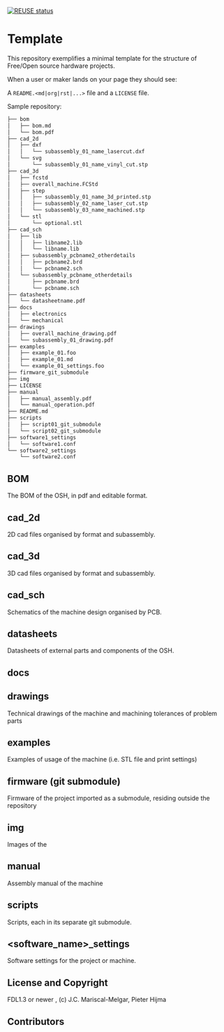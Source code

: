 <!--
SPDX-FileCopyrightText: 2022 J.C. Mariscal <jc0x0b@gmail.com>
SPDX-License-Identifier: CC-BY-SA-4.0
-->

[![REUSE status](
    https://api.reuse.software/badge/gitlab.fabcity.hamburg/software/wp4-os-tools/task-1-automated-documentation/template-osh-repo-structure-minimal)](
    https://api.reuse.software/info/gitlab.fabcity.hamburg/software/wp4-os-tools/task-1-automated-documentation/template-osh-repo-structure-minimal)

# Template

This repository exemplifies a minimal template for the structure of Free/Open
source hardware projects.

When a user or maker lands on your page they should see:

A `README.<md|org|rst|...>` file and a `LICENSE` file.

Sample repository:

```sh
├── bom
│   ├── bom.md
│   └── bom.pdf
├── cad_2d
│   ├── dxf
│   │   └── subassembly_01_name_lasercut.dxf
│   └── svg
│       └── subassembly_01_name_vinyl_cut.stp
├── cad_3d
│   ├── fcstd
│   ├── overall_machine.FCStd
│   ├── step
│   │   ├── subassembly_01_name_3d_printed.stp
│   │   ├── subassembly_02_name_laser_cut.stp
│   │   └── subassembly_03_name_machined.stp
│   └── stl
│       └── optional.stl
├── cad_sch
│   ├── lib
│   │   ├── libname2.lib
│   │   └── libname.lib
│   ├── subassembly_pcbname2_otherdetails
│   │   ├── pcbname2.brd
│   │   └── pcbname2.sch
│   └── subassembly_pcbname_otherdetails
│       ├── pcbname.brd
│       └── pcbname.sch
├── datasheets
│   └── datasheetname.pdf
├── docs
│   ├── electronics
│   └── mechanical
├── drawings
│   ├── overall_machine_drawing.pdf
│   └── subassembly_01_drawing.pdf
├── examples
│   ├── example_01.foo
│   ├── example_01.md
│   └── example_01_settings.foo
├── firmware_git_submodule
├── img
├── LICENSE
├── manual
│   ├── manual_assembly.pdf
│   └── manual_operation.pdf
├── README.md
├── scripts
│   ├── script01_git_submodule
│   └── script02_git_submodule
├── software1_settings
│   └── software1.conf
└── software2_settings
    └── software2.conf
```

## BOM

The BOM of the OSH, in pdf and editable format.

## cad_2d

2D cad files organised by format and subassembly.
## cad_3d

3D cad files organised by format and subassembly.

## cad_sch

Schematics of the machine design organised by PCB.

## datasheets

Datasheets of external parts and components of the OSH.

## docs

## drawings

Technical drawings of the machine and machining tolerances of problem parts

## examples

Examples of usage of the machine (i.e. STL file and print settings)

## firmware (git submodule)

Firmware of the project imported as a submodule, residing outside the repository

## img

Images of the

## manual

Assembly manual of the machine

## scripts

Scripts, each in its separate git submodule.

## <software_name>_settings

Software settings for the project or machine.

## License and Copyright

FDL1.3 or newer , (c) J.C. Mariscal-Melgar, Pieter Hijma

## Contributors
